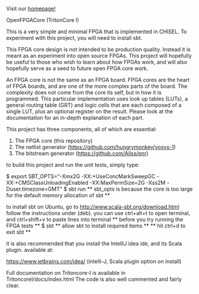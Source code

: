 Visit our [homepage!](jackdavidson.github.io/OpenFPGACore-TritonCore)


OpenFPGACore (TritonCore I)

This is a very simple and minimal FPGA that is implemented in CHISEL.
To experiment with this project, you will need to install sbt.

This FPGA core design is not intended to be production quality. Instead it is
meant as an experiment into open source FPGAs. This project will hopefully be
useful to those who wish to learn about how FPGAs work, and will also
hopefully serve as a seed to future open FPGA core work.

An FPGA core is not the same as an FPGA board. FPGA cores are the heart of
FPGA boards, and are one of the more complex parts of the board. The complexity
does not come from the core its self, but in how it is programmed. This
particular implementation uses look up tables (LUTs), a general routing
table (GRT) and logic cells that are each composed of a single LUT, plus an
optional register on the result. Please look at the documentation for an
in-depth explanation of each part.

This project has three components, all of which are essential:
  1. The FPGA core (this repository)
  2. The netlist generator (https://github.com/hungrymonkey/yosys-1)
  3. The bitstream generator (https://github.com/Ailss/pnr)


to build this project and run the unit tests, simply type:

  $ export SBT_OPTS="-Xmx2G -XX:+UseConcMarkSweepGC -XX:+CMSClassUnloadingEnabled -XX:MaxPermSize=2G -Xss2M  -Duser.timezone=GMT"
  $ sbt run
  ** sbt_opts is because the core is too large for the default memory allocation of sbt **

to install sbt on Ubuntu, go to http://www.scala-sbt.org/download.html
follow the instructions under (deb). you can use ctrl+alt+t to open terminal,
and ctrl+shift+v to paste lines into terminal
  ** before you try running the FPGA tests **
  $ sbt
  ** allow sbt to install required items **
  ** hit ctrl+d to exit sbt **

it is also recommended that you install the IntelliJ idea ide, and its Scala plugin.
available at:

  https://www.jetbrains.com/idea/                  (intelli-J, Scala plugin option on install)



Full documentation on Tritoncore-I is available in TritoncoreI/docs/index.html
The code is also well commented and fairly clear.
